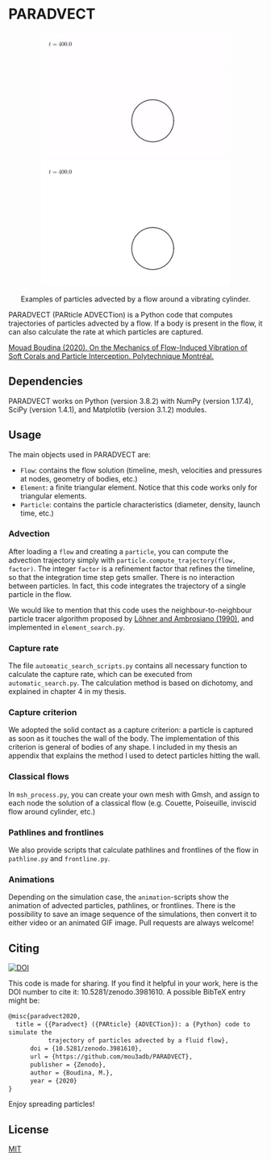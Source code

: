 # PARADVECT

<p align="center">
    <img src="gallery/Re100_Ur5_R01.gif" height="250" alt="Capture of large particles"/>
    <img src="gallery/Re100_Ur5_R0031.gif" height="250" alt="Capture of small particles"/>
</p>
<p align="center">
  Examples of particles advected by a flow around a vibrating cylinder.
</p>

PARADVECT (PARticle ADVECTion) is a Python code that computes trajectories of particles advected by a flow. If a body is present in the flow, it can also calculate the rate at which particles are captured.

[Mouad Boudina (2020). On the Mechanics of Flow-Induced Vibration of Soft Corals and Particle Interception. Polytechnique Montréal.](https://publications.polymtl.ca/5378/)

## Dependencies

PARADVECT works on Python (version 3.8.2) with NumPy (version 1.17.4), SciPy (version 1.4.1), and Matplotlib (version 3.1.2) modules.

## Usage

The main objects used in PARADVECT are:
- `Flow`: contains the flow solution (timeline, mesh, velocities and pressures at nodes, geometry of bodies, etc.)
- `Element`: a finite triangular element. Notice that this code works only for triangular elements.
- `Particle`: contains the particle characteristics (diameter, density, launch time, etc.)

### Advection
After loading a `flow` and creating a `particle`, you can compute the advection trajectory simply with `particle.compute_trajectory(flow, factor)`. The integer `factor` is a refinement factor that refines the timeline, so that the integration time step gets smaller. There is no interaction between particles. In fact, this code integrates the trajectory of a single particle in the flow.

We would like to mention that this code uses the neighbour-to-neighbour particle tracer algorithm proposed by [Löhner and Ambrosiano (1990)](doi.org/10.1016/0021-9991(90)90002-I), and implemented in `element_search.py`.

### Capture rate
The file `automatic_search_scripts.py` contains all necessary function to calculate the capture rate, which can be executed from `automatic_search.py`. The calculation method is based on dichotomy, and explained in chapter 4 in my thesis.

### Capture criterion
We adopted the solid contact as a capture criterion: a particle is captured as soon as it touches the wall of the body. The implementation of this criterion is general of bodies of any shape. I included in my thesis an appendix that explains the method I used to detect particles hitting the wall.

### Classical flows
In `msh_process.py`, you can create your own mesh with Gmsh, and assign to each node the solution of a classical flow (e.g. Couette, Poiseuille, inviscid flow around cylinder, etc.)

### Pathlines and frontlines
We also provide scripts that calculate pathlines and frontlines of the flow in `pathline.py` and `frontline.py`.

### Animations
Depending on the simulation case, the `animation`-scripts show the animation of advected particles, pathlines, or frontlines. There is the possibility to save an image sequence of the simulations, then convert it to either video or an animated GIF image. Pull requests are always welcome!

## Citing
[![DOI](https://zenodo.org/badge/268262918.svg)](https://zenodo.org/badge/latestdoi/268262918)

This code is made for sharing. If you find it helpful in your work, here is the DOI number to cite it: 10.5281/zenodo.3981610. A possible BibTeX entry might be:
```
@misc{paradvect2020,
  title = {{Paradvect} ({PARticle} {ADVECTion}): a {Python} code to simulate the 
           trajectory of particles advected by a fluid flow},
      doi = {10.5281/zenodo.3981610},
      url = {https://github.com/mou3adb/PARADVECT},
      publisher = {Zenodo},
      author = {Boudina, M.},
      year = {2020}
}
```
Enjoy spreading particles!

## License
[MIT](https://choosealicense.com/licenses/mit/)

